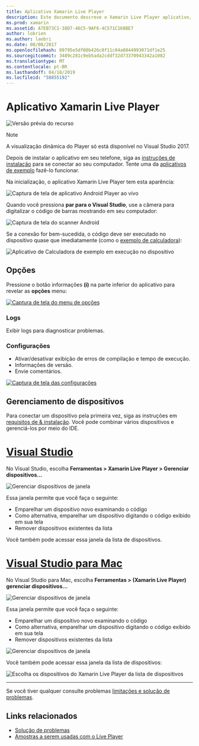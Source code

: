 ```yaml
---
title: Aplicativo Xamarin Live Player
description: Este documento descreve o Xamarin Live Player aplicativo, que pode ser usado para visualizar alterações de código ao vivo no dispositivo. Ele aborda a instalação, amostras, logs, configurações, gerenciamento de dispositivos e muito mais.
ms.prod: xamarin
ms.assetid: A7EB73C1-38D7-46C5-9AF6-4C571C168BE7
author: lobrien
ms.author: laobri
ms.date: 08/08/2017
ms.openlocfilehash: 89795e5df00b426c0f11c04a0844993071df1e25
ms.sourcegitcommit: 3489c281c9eb5ada2cddf32d73370943342a1082
ms.translationtype: MT
ms.contentlocale: pt-BR
ms.lasthandoff: 04/18/2019
ms.locfileid: "58855192"
---
```

# <a name="xamarin-live-player-app"></a>Aplicativo Xamarin Live Player

![Versão prévia do recurso](~/media/shared/preview.png)

> [!NOTE]
> A visualização dinâmica do Player só está disponível no Visual Studio 2017.

Depois de instalar o aplicativo em seu telefone, siga as [instruções de instalação](~/tools/live-player/install.md) para se conectar ao seu computador. Tente uma da [aplicativos de exemplo](~/tools/live-player/samples.md) fazê-lo funcionar.

Na inicialização, o aplicativo Xamarin Live Player tem esta aparência:

![Captura de tela de aplicativo Android Player ao vivo](player-images/app-android-sml.png)

Quando você pressiona **par para o Visual Studio**, use a câmera para digitalizar o código de barras mostrando em seu computador:

![Captura de tela do scanner Android](player-images/scan-android-sml.png)

Se a conexão for bem-sucedida, o código deve ser executado no dispositivo quase que imediatamente (como o [exemplo de calculadora](https://developer.xamarin.com/samples/mobile/LivePlayer/BasicCalculator)):

![Aplicativo de Calculadora de exemplo em execução no dispositivo](player-images/basic-calculator-sml.png)

## <a name="options"></a>Opções

Pressione o botão informações **(i)** na parte inferior do aplicativo para revelar as **opções** menu:

[![Captura de tela do menu de opções](player-images/options-sml.png)](player-images/options.png#lightbox)

### <a name="logs"></a>Logs

Exibir logs para diagnosticar problemas.

### <a name="settings"></a>Configurações

- Ativar/desativar exibição de erros de compilação e tempo de execução.
- Informações de versão.
- Envie comentários.

[![Captura de tela das configurações](player-images/settings-sml.png)](player-images/settings.png#lightbox)

## <a name="managing-devices"></a>Gerenciamento de dispositivos

Para conectar um dispositivo pela primeira vez, siga as instruções em [requisitos de & instalação](~/tools/live-player/install.md). Você pode combinar vários dispositivos e gerenciá-los por meio do IDE.

# <a name="visual-studiotabwindows"></a>[Visual Studio](#tab/windows)

No Visual Studio, escolha **Ferramentas > Xamarin Live Player > Gerenciar dispositivos...**

![Gerenciar dispositivos de janela](player-images/manage-tools-menu-vs.png)

Essa janela permite que você faça o seguinte:

- Emparelhar um dispositivo novo examinando o código
- Como alternativa, emparelhar um dispositivo digitando o código exibido em sua tela
- Remover dispositivos existentes da lista

Você também pode acessar essa janela da lista de dispositivos.

# <a name="visual-studio-for-mactabmacos"></a>[Visual Studio para Mac](#tab/macos)

No Visual Studio para Mac, escolha **Ferramentas > (Xamarin Live Player) gerenciar dispositivos...**

![Gerenciar dispositivos de janela](player-images/manage-tools-menu.png)

Essa janela permite que você faça o seguinte:

- Emparelhar um dispositivo novo examinando o código
- Como alternativa, emparelhar um dispositivo digitando o código exibido em sua tela
- Remover dispositivos existentes da lista

![Gerenciar dispositivos de janela](player-images/manage.png)

Você também pode acessar essa janela da lista de dispositivos:

![Escolha os dispositivos do Xamarin Live Player da lista de dispositivos](player-images/manage-device-menu.png)

-----

Se você tiver qualquer consulte problemas [limitações e solução de problemas](~/tools/live-player/troubleshooting.md).

## <a name="related-links"></a>Links relacionados

- [Solução de problemas](~/tools/live-player/troubleshooting.md)
- [Amostras a serem usadas com o Live Player](https://developer.xamarin.com/samples/xamarin-live-player/all/)
